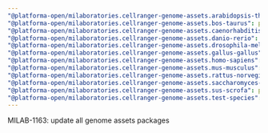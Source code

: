 ```yaml
---
"@platforma-open/milaboratories.cellranger-genome-assets.arabidopsis-thaliana": patch
"@platforma-open/milaboratories.cellranger-genome-assets.bos-taurus": patch
"@platforma-open/milaboratories.cellranger-genome-assets.caenorhabditis-elegans": patch
"@platforma-open/milaboratories.cellranger-genome-assets.danio-rerio": patch
"@platforma-open/milaboratories.cellranger-genome-assets.drosophila-melanogaster": patch
"@platforma-open/milaboratories.cellranger-genome-assets.gallus-gallus": patch
"@platforma-open/milaboratories.cellranger-genome-assets.homo-sapiens": patch
"@platforma-open/milaboratories.cellranger-genome-assets.mus-musculus": patch
"@platforma-open/milaboratories.cellranger-genome-assets.rattus-norvegicus": patch
"@platforma-open/milaboratories.cellranger-genome-assets.saccharomyces-cerevisiae": patch
"@platforma-open/milaboratories.cellranger-genome-assets.sus-scrofa": patch
"@platforma-open/milaboratories.cellranger-genome-assets.test-species": patch
---
```


MILAB-1163: update all genome assets packages
